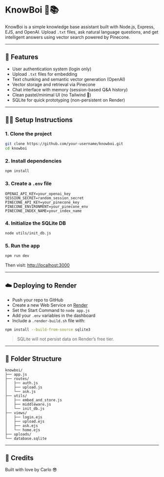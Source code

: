 # KnowBoi 🧠📚

KnowBoi is a simple knowledge base assistant built with Node.js, Express, EJS, and OpenAI. Upload `.txt` files, ask natural language questions, and get intelligent answers using vector search powered by Pinecone.

---

## 🚀 Features

- User authentication system (login only)
- Upload `.txt` files for embedding
- Text chunking and semantic vector generation (OpenAI)
- Vector storage and retrieval via Pinecone
- Chat interface with memory (session-based Q&A history)
- Clean pastel/minimal UI (no Tailwind 😤)
- SQLite for quick prototyping (non-persistent on Render)

---

## 🧑‍💻 Setup Instructions

### 1. Clone the project

```bash
git clone https://github.com/your-username/knowboi.git
cd knowboi
```

### 2. Install dependencies

```bash
npm install
```

### 3. Create a `.env` file

```env
OPENAI_API_KEY=your_openai_key
SESSION_SECRET=random_session_secret
PINECONE_API_KEY=your_pinecone_key
PINECONE_ENVIRONMENT=your_pinecone_env
PINECONE_INDEX_NAME=your_index_name
```

### 4. Initialize the SQLite DB

```bash
node utils/init_db.js
```

### 5. Run the app

```bash
npm run dev
```

Then visit: [http://localhost:3000](http://localhost:3000)

---

## ☁️ Deploying to Render

- Push your repo to GitHub
- Create a new Web Service on [Render](https://render.com)
- Set the Start Command to `node app.js`
- Add your `.env` variables in the dashboard
- Include a `.render-build.sh` file with:

```sh
npm install --build-from-source sqlite3
```

> SQLite will not persist data on Render’s free tier.

---

## 📁 Folder Structure

```
knowboi/
├── app.js
├── routes/
│   ├── auth.js
│   ├── upload.js
│   └── ask.js
├── utils/
│   ├── embed_and_store.js
│   ├── middleware.js
│   └── init_db.js
├── views/
│   ├── login.ejs
│   ├── upload.ejs
│   ├── ask.ejs
│   └── home.ejs
├── uploads/
└── database.sqlite
```

---

## 🙏 Credits

Built with love by Carlo 😎